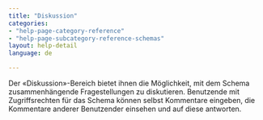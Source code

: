 ```yaml
---
title: "Diskussion"
categories:
- "help-page-category-reference"
- "help-page-subcategory-reference-schemas"
layout: help-detail
language: de

---
```


Der &laquo;Diskussion&raquo;-Bereich bietet ihnen die Möglichkeit, mit dem Schema zusammenhängende Fragestellungen zu diskutieren. Benutzende mit Zugriffsrechten für das Schema können selbst Kommentare eingeben, die Kommentare anderer Benutzender einsehen und auf diese antworten.
